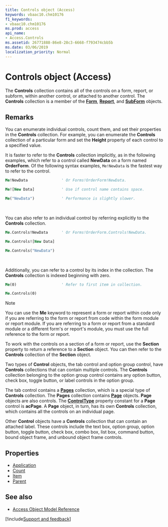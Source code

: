```yaml
---
title: Controls object (Access)
keywords: vbaac10.chm10176
f1_keywords:
- vbaac10.chm10176
ms.prod: access
api_name:
- Access.Controls
ms.assetid: 26771888-86e8-28c3-6668-f793474cbb5b
ms.date: 03/06/2019
localization_priority: Normal
---
```



# Controls object (Access)

The **Controls** collection contains all of the controls on a form, report, or subform, within another control, or attached to another control. The **Controls** collection is a member of the **[Form](Access.Form.md)**, **[Report](Access.Report.md)**, and **[SubForm](Access.SubForm.md)** objects.


## Remarks

You can enumerate individual controls, count them, and set their properties in the **Controls** collection. For example, you can enumerate the **Controls** collection of a particular form and set the **Height** property of each control to a specified value.

It is faster to refer to the **Controls** collection implicitly, as in the following examples, which refer to a control called **NewData** on a form named **OrderForm**. Of the following syntax examples, `Me!NewData` is the fastest way to refer to the control.

```vb
Me!NewData               ' Or Forms!OrderForm!NewData.
```


```vb
Me![New Data]            ' Use if control name contains space.
```


```vb
Me("NewData")            ' Performance is slightly slower.
```

<br/>

You can also refer to an individual control by referring explicitly to the **Controls** collection.

```vb
Me.Controls!NewData      ' Or Forms!OrderForm.Controls!NewData.
```


```vb
Me.Controls![New Data]
```


```vb
Me.Controls("NewData")
```

<br/>

Additionally, you can refer to a control by its index in the collection. The **Controls** collection is indexed beginning with zero.

```vb
Me(0)                    ' Refer to first item in collection.
```


```vb
Me.Controls(0)
```

> [!NOTE] 
> You can use the **Me** keyword to represent a form or report within code only if you are referring to the form or report from code within the form module or report module. If you are referring to a form or report from a standard module or a different form's or report's module, you must use the full reference to the form or report.

To work with the controls on a section of a form or report, use the **Section** property to return a reference to a **Section** object. You can then refer to the **Controls** collection of the **Section** object.

Two types of **Control** objects, the tab control and option group control, have **Controls** collections that can contain multiple controls. The **Controls** collection belonging to the option group control contains any option button, check box, toggle button, or label controls in the option group.

The tab control contains a **[Pages](Access.Pages.md)** collection, which is a special type of **Controls** collection. The **Pages** collection contains **[Page](Access.Page.md)** objects. **Page** objects are also controls. The **[ControlType](Access.Page.ControlType.md)** property constant for a **Page** control is **acPage**. A **Page** object, in turn, has its own **Controls** collection, which contains all the controls on an individual page.

Other **Control** objects have a **Controls** collection that can contain an attached label. These controls include the text box, option group, option button, toggle button, check box, combo box, list box, command button, bound object frame, and unbound object frame controls.


## Properties

- [Application](Access.Controls.Application.md)
- [Count](Access.Controls.Count.md)
- [Item](Access.Controls.Item.md)
- [Parent](Access.Controls.Parent.md)

## See also

- [Access Object Model Reference](overview/Access/object-model.md)



[!include[Support and feedback](~/includes/feedback-boilerplate.md)]
